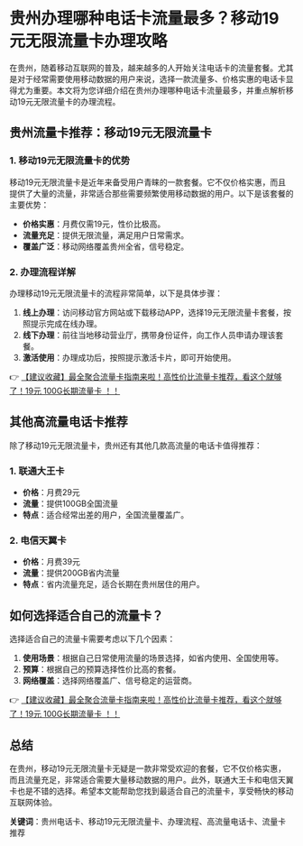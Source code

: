 # 贵州办理哪种电话卡流量最多？移动19元无限流量卡办理攻略

在贵州，随着移动互联网的普及，越来越多的人开始关注电话卡的流量套餐。尤其是对于经常需要使用移动数据的用户来说，选择一款流量多、价格实惠的电话卡显得尤为重要。本文将为您详细介绍在贵州办理哪种电话卡流量最多，并重点解析移动19元无限流量卡的办理流程。

## 贵州流量卡推荐：移动19元无限流量卡

### 1. 移动19元无限流量卡的优势

移动19元无限流量卡是近年来备受用户青睐的一款套餐。它不仅价格实惠，而且提供了大量的流量，非常适合那些需要频繁使用移动数据的用户。以下是该套餐的主要优势：

- **价格实惠**：月费仅需19元，性价比极高。
- **流量充足**：提供无限流量，满足用户日常需求。
- **覆盖广泛**：移动网络覆盖贵州全省，信号稳定。

### 2. 办理流程详解

办理移动19元无限流量卡的流程非常简单，以下是具体步骤：

1. **线上办理**：访问移动官方网站或下载移动APP，选择19元无限流量卡套餐，按照提示完成在线办理。
2. **线下办理**：前往当地移动营业厅，携带身份证件，向工作人员申请办理该套餐。
3. **激活使用**：办理成功后，按照提示激活卡片，即可开始使用。

👉 [【建议收藏】最全聚合流量卡指南来啦！高性价比流量卡推荐，看这个就够了！19元 100G长期流量卡 ！！](https://bit.ly/Liuliangka)

## 其他高流量电话卡推荐

除了移动19元无限流量卡，贵州还有其他几款高流量的电话卡值得推荐：

### 1. 联通大王卡

- **价格**：月费29元
- **流量**：提供100GB全国流量
- **特点**：适合经常出差的用户，全国流量覆盖广。

### 2. 电信天翼卡

- **价格**：月费39元
- **流量**：提供200GB省内流量
- **特点**：省内流量充足，适合长期在贵州居住的用户。

## 如何选择适合自己的流量卡？

选择适合自己的流量卡需要考虑以下几个因素：

1. **使用场景**：根据自己日常使用流量的场景选择，如省内使用、全国使用等。
2. **预算**：根据自己的预算选择性价比高的套餐。
3. **网络覆盖**：选择网络覆盖广、信号稳定的运营商。

👉 [【建议收藏】最全聚合流量卡指南来啦！高性价比流量卡推荐，看这个就够了！19元 100G长期流量卡 ！！](https://bit.ly/Liuliangka)

## 总结

在贵州，移动19元无限流量卡无疑是一款非常受欢迎的套餐，它不仅价格实惠，而且流量充足，非常适合需要大量移动数据的用户。此外，联通大王卡和电信天翼卡也是不错的选择。希望本文能帮助您找到最适合自己的流量卡，享受畅快的移动互联网体验。

**关键词**：贵州电话卡、移动19元无限流量卡、办理流程、高流量电话卡、流量卡推荐